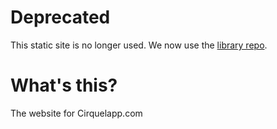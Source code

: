 # Deprecated

This static site is no longer used. We now use the [library repo](https://github.com/c00/cirquel-library).

# What's this?

The website for Cirquelapp.com
